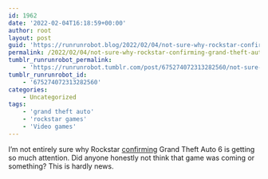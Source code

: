 ```yaml
---
id: 1962
date: '2022-02-04T16:18:59+00:00'
author: root
layout: post
guid: 'https://runrunrobot.blog/2022/02/04/not-sure-why-rockstar-confirming-grand-theft-auto/'
permalink: /2022/02/04/not-sure-why-rockstar-confirming-grand-theft-auto/
tumblr_runrunrobot_permalink:
    - 'https://runrunrobot.tumblr.com/post/675274072313282560/not-sure-why-rockstar-confirming-grand-theft-auto'
tumblr_runrunrobot_id:
    - '675274072313282560'
categories:
    - Uncategorized
tags:
    - 'grand theft auto'
    - 'rockstar games'
    - 'Video games'
---
```


I’m not entirely sure why Rockstar [confirming](https://href.li/?https://twitter.com/Wario64/status/1489616473525919747?s=20&t=gclrfdXEGUjbU_OGikfzhA) Grand Theft Auto 6 is getting so much attention. Did anyone honestly not think that game was coming or something? This is hardly news.